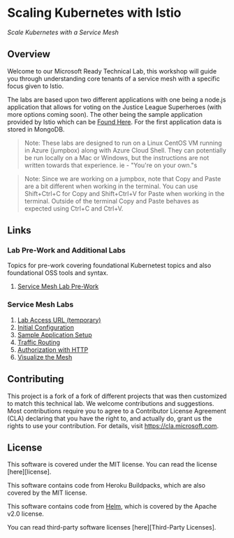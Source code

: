 # Scaling Kubernetes with Istio

_Scale Kubernetes with a Service Mesh​_

## Overview

Welcome to our Microsoft Ready Technical Lab, this workshop will guide you through understanding core tenants of a service mesh with a specific focus given to Istio.

The labs are based upon two different applications with one being a node.js application that allows for voting on the Justice League Superheroes (with more options coming soon). The other being the sample application provided by Istio which can be [Found Here](https://istio.io/docs/examples/bookinfo/). For the first application data is stored in MongoDB.

> Note: These labs are designed to run on a Linux CentOS VM running in Azure (jumpbox) along with Azure Cloud Shell. They can potentially be run locally on a Mac or Windows, but the instructions are not written towards that experience. ie - "You're on your own."s

> Note: Since we are working on a jumpbox, note that Copy and Paste are a bit different when working in the terminal. You can use Shift+Ctrl+C for Copy and Shift+Ctrl+V for Paste when working in the terminal. Outside of the terminal Copy and Paste behaves as expected using Ctrl+C and Ctrl+V. 

## Links

### Lab Pre-Work and Additional Labs
Topics for pre-work covering foundational Kubernetest topics and also foundational OSS tools and syntax.

  1. [Service Mesh Lab Pre-Work](prework/readme/welcome.md)
   

### Service Mesh Labs

  1. [Lab Access URL (temporary)](istio/01-Lab-Intro.md)
  2. [Initial Configuration](istio/02-InitialConfig.md)
  3. [Sample Application Setup](istio/03-bookinfo_app.md)
  4. [Traffic Routing]()
  5. [Authorization with HTTP](istio/05-AuthzHTTP.md)
  6. [Visualize the Mesh](istio/06-VisualizeMesh.md)


  
## Contributing

This project is a fork of a fork of different projects that was then customized to match this technical lab. We welcome contributions and suggestions. Most contributions require you to agree to a Contributor License Agreement (CLA) declaring that you have the right to, and actually do, grant us the rights to use your contribution. For details, visit https://cla.microsoft.com.

## License

This software is covered under the MIT license. You can read the license [here][license].

This software contains code from Heroku Buildpacks, which are also covered by the MIT license.

This software contains code from [Helm](http://helm.sh), which is covered by the Apache v2.0 license.

You can read third-party software licenses [here][Third-Party Licenses].

